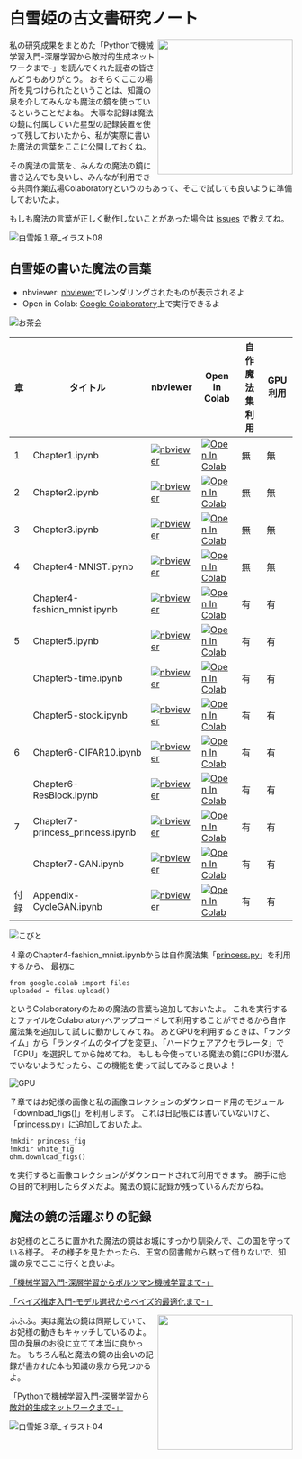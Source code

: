 # 白雪姫の古文書研究ノート

<img src="https://user-images.githubusercontent.com/7970619/57186632-cae12c00-6f1d-11e9-9ccd-1a136344ce8a.jpg" align="right" width="240px">私の研究成果をまとめた「Pythonで機械学習入門-深層学習から敵対的生成ネットワークまで-」を読んでくれた読者の皆さんどうもありがとう。
おそらくここの場所を見つけられたということは、知識の泉を介してみんなも魔法の鏡を使っているということだよね。
大事な記録は魔法の鏡に付属していた星型の記録装置を使って残しておいたから、私が実際に書いた魔法の言葉をここに公開しておくね。

その魔法の言葉を、みんなの魔法の鏡に書き込んでも良いし、みんなが利用できる共同作業広場Colaboratoryというのもあって、そこで試しても良いように準備しておいたよ。

もしも魔法の言葉が正しく動作しないことがあった場合は [issues](https://github.com/mohzeki222/ohm_princess/issues) で教えてね。

![白雪姫１章_イラスト08](https://user-images.githubusercontent.com/7970619/57186627-c157c400-6f1d-11e9-8a43-debcab494b56.jpg)

## 白雪姫の書いた魔法の言葉

* nbviewer: [nbviewer](https://nbviewer.jupyter.org)でレンダリングされたものが表示されるよ
* Open in Colab: [Google Colaboratory](https://colab.research.google.com/)上で実行できるよ

![お茶会](https://user-images.githubusercontent.com/7970619/57186613-6b831c00-6f1d-11e9-9cf7-5ad10a6552de.jpg)

章|タイトル|nbviewer|Open in Colab|自作魔法集利用|GPU利用|
-----|--------|--------|-------------|---------|---------
1|Chapter1.ipynb |[![nbviewer](https://camo.githubusercontent.com/bfeb5472ee3df9b7c63ea3b260dc0c679be90b97/68747470733a2f2f696d672e736869656c64732e696f2f62616467652f72656e6465722d6e627669657765722d6f72616e67652e7376673f636f6c6f72423d66333736323626636f6c6f72413d346434643464)](https://nbviewer.jupyter.org/github/mohzeki222/ohm_princess/blob/master/notes/Chapter1.ipynb)|[![Open In Colab](https://colab.research.google.com/assets/colab-badge.svg)](https://colab.research.google.com/github/mohzeki222/ohm_princess/blob/master/notes/Chapter1.ipynb)|無|無
2|Chapter2.ipynb |[![nbviewer](https://camo.githubusercontent.com/bfeb5472ee3df9b7c63ea3b260dc0c679be90b97/68747470733a2f2f696d672e736869656c64732e696f2f62616467652f72656e6465722d6e627669657765722d6f72616e67652e7376673f636f6c6f72423d66333736323626636f6c6f72413d346434643464)](https://nbviewer.jupyter.org/github/mohzeki222/ohm_princess/blob/master/notes/Chapter2.ipynb)|[![Open In Colab](https://colab.research.google.com/assets/colab-badge.svg)](https://colab.research.google.com/github/mohzeki222/ohm_princess/blob/master/notes/Chapter2.ipynb)|無|無
3|Chapter3.ipynb |[![nbviewer](https://camo.githubusercontent.com/bfeb5472ee3df9b7c63ea3b260dc0c679be90b97/68747470733a2f2f696d672e736869656c64732e696f2f62616467652f72656e6465722d6e627669657765722d6f72616e67652e7376673f636f6c6f72423d66333736323626636f6c6f72413d346434643464)](https://nbviewer.jupyter.org/github/mohzeki222/ohm_princess/blob/master/notes/Chapter3.ipynb)|[![Open In Colab](https://colab.research.google.com/assets/colab-badge.svg)](https://colab.research.google.com/github/mohzeki222/ohm_princess/blob/master/notes/Chapter3.ipynb)|無|無
4|Chapter4-MNIST.ipynb |[![nbviewer](https://camo.githubusercontent.com/bfeb5472ee3df9b7c63ea3b260dc0c679be90b97/68747470733a2f2f696d672e736869656c64732e696f2f62616467652f72656e6465722d6e627669657765722d6f72616e67652e7376673f636f6c6f72423d66333736323626636f6c6f72413d346434643464)](https://nbviewer.jupyter.org/github/mohzeki222/ohm_princess/blob/master/notes/Chapter4-MNIST.ipynb)|[![Open In Colab](https://colab.research.google.com/assets/colab-badge.svg)](https://colab.research.google.com/github/mohzeki222/ohm_princess/blob/master/notes/Chapter4-MNIST.ipynb)|無|無
　|Chapter4-fashion_mnist.ipynb |[![nbviewer](https://camo.githubusercontent.com/bfeb5472ee3df9b7c63ea3b260dc0c679be90b97/68747470733a2f2f696d672e736869656c64732e696f2f62616467652f72656e6465722d6e627669657765722d6f72616e67652e7376673f636f6c6f72423d66333736323626636f6c6f72413d346434643464)](https://nbviewer.jupyter.org/github/mohzeki222/ohm_princess/blob/master/notes/Chapter4-fashion_mnist.ipynb)|[![Open In Colab](https://colab.research.google.com/assets/colab-badge.svg)](https://colab.research.google.com/github/mohzeki222/ohm_princess/blob/master/notes/Chapter4-fashion_mnist.ipynb)|有|有
5|Chapter5.ipynb |[![nbviewer](https://camo.githubusercontent.com/bfeb5472ee3df9b7c63ea3b260dc0c679be90b97/68747470733a2f2f696d672e736869656c64732e696f2f62616467652f72656e6465722d6e627669657765722d6f72616e67652e7376673f636f6c6f72423d66333736323626636f6c6f72413d346434643464)](https://nbviewer.jupyter.org/github/mohzeki222/ohm_princess/blob/master/notes/Chapter5.ipynb)|[![Open In Colab](https://colab.research.google.com/assets/colab-badge.svg)](https://colab.research.google.com/github/mohzeki222/ohm_princess/blob/master/notes/Chapter5.ipynb)|有|有
　|Chapter5-time.ipynb |[![nbviewer](https://camo.githubusercontent.com/bfeb5472ee3df9b7c63ea3b260dc0c679be90b97/68747470733a2f2f696d672e736869656c64732e696f2f62616467652f72656e6465722d6e627669657765722d6f72616e67652e7376673f636f6c6f72423d66333736323626636f6c6f72413d346434643464)](https://nbviewer.jupyter.org/github/mohzeki222/ohm_princess/blob/master/notes/Chapter5-time.ipynb)|[![Open In Colab](https://colab.research.google.com/assets/colab-badge.svg)](https://colab.research.google.com/github/mohzeki222/ohm_princess/blob/master/notes/Chapter5-time.ipynb)|有|有
　|Chapter5-stock.ipynb |[![nbviewer](https://camo.githubusercontent.com/bfeb5472ee3df9b7c63ea3b260dc0c679be90b97/68747470733a2f2f696d672e736869656c64732e696f2f62616467652f72656e6465722d6e627669657765722d6f72616e67652e7376673f636f6c6f72423d66333736323626636f6c6f72413d346434643464)](https://nbviewer.jupyter.org/github/mohzeki222/ohm_princess/blob/master/notes/Chapter5-stock.ipynb)|[![Open In Colab](https://colab.research.google.com/assets/colab-badge.svg)](https://colab.research.google.com/github/mohzeki222/ohm_princess/blob/master/notes/Chapter5-stock.ipynb)|有|有
6|Chapter6-CIFAR10.ipynb |[![nbviewer](https://camo.githubusercontent.com/bfeb5472ee3df9b7c63ea3b260dc0c679be90b97/68747470733a2f2f696d672e736869656c64732e696f2f62616467652f72656e6465722d6e627669657765722d6f72616e67652e7376673f636f6c6f72423d66333736323626636f6c6f72413d346434643464)](https://nbviewer.jupyter.org/github/mohzeki222/ohm_princess/blob/master/notes/Chapter6-CIFAR10.ipynb)|[![Open In Colab](https://colab.research.google.com/assets/colab-badge.svg)](https://colab.research.google.com/github/mohzeki222/ohm_princess/blob/master/notes/Chapter6-CIFAR10.ipynb)|有|有
　|Chapter6-ResBlock.ipynb |[![nbviewer](https://camo.githubusercontent.com/bfeb5472ee3df9b7c63ea3b260dc0c679be90b97/68747470733a2f2f696d672e736869656c64732e696f2f62616467652f72656e6465722d6e627669657765722d6f72616e67652e7376673f636f6c6f72423d66333736323626636f6c6f72413d346434643464)](https://nbviewer.jupyter.org/github/mohzeki222/ohm_princess/blob/master/notes/Chapter6-ResBlock.ipynb)|[![Open In Colab](https://colab.research.google.com/assets/colab-badge.svg)](https://colab.research.google.com/github/mohzeki222/ohm_princess/blob/master/notes/Chapter6-ResBlock.ipynb)|有|有
7|Chapter7-princess_princess.ipynb |[![nbviewer](https://camo.githubusercontent.com/bfeb5472ee3df9b7c63ea3b260dc0c679be90b97/68747470733a2f2f696d672e736869656c64732e696f2f62616467652f72656e6465722d6e627669657765722d6f72616e67652e7376673f636f6c6f72423d66333736323626636f6c6f72413d346434643464)](https://nbviewer.jupyter.org/github/mohzeki222/ohm_princess/blob/master/notes/Chapter7-princess_princess.ipynb)|[![Open In Colab](https://colab.research.google.com/assets/colab-badge.svg)](https://colab.research.google.com/github/mohzeki222/ohm_princess/blob/master/notes/Chapter7-princess_princess.ipynb)|有|有
　|Chapter7-GAN.ipynb |[![nbviewer](https://camo.githubusercontent.com/bfeb5472ee3df9b7c63ea3b260dc0c679be90b97/68747470733a2f2f696d672e736869656c64732e696f2f62616467652f72656e6465722d6e627669657765722d6f72616e67652e7376673f636f6c6f72423d66333736323626636f6c6f72413d346434643464)](https://nbviewer.jupyter.org/github/mohzeki222/ohm_princess/blob/master/notes/Chapter7-GAN.ipynb)|[![Open In Colab](https://colab.research.google.com/assets/colab-badge.svg)](https://colab.research.google.com/github/mohzeki222/ohm_princess/blob/master/notes/Chapter7-GAN.ipynb)|有|有
付録|Appendix-CycleGAN.ipynb |[![nbviewer](https://camo.githubusercontent.com/bfeb5472ee3df9b7c63ea3b260dc0c679be90b97/68747470733a2f2f696d672e736869656c64732e696f2f62616467652f72656e6465722d6e627669657765722d6f72616e67652e7376673f636f6c6f72423d66333736323626636f6c6f72413d346434643464)](https://nbviewer.jupyter.org/github/mohzeki222/ohm_princess/blob/master/notes/Appendix-CycleGAN.ipynb)|[![Open In Colab](https://colab.research.google.com/assets/colab-badge.svg)](https://colab.research.google.com/github/mohzeki222/ohm_princess/blob/master/notes/Appendix-CycleGAN.ipynb)|有|有

![こびと](https://user-images.githubusercontent.com/7970619/57187330-b0ac4b80-6f27-11e9-882a-f3b014b6a16d.jpg)

４章のChapter4-fashion_mnist.ipynbからは自作魔法集「[princess.py](https://github.com/mohzeki222/ohm_princess/blob/master/notes/princess.py)」を利用するから、
最初に
```
from google.colab import files
uploaded = files.upload()
```
というColaboratoryのための魔法の言葉も追加しておいたよ。
これを実行するとファイルをColaboratoryへアップロードして利用することができるから自作魔法集を追加して試しに動かしてみてね。
あとGPUを利用するときは、「ランタイム」から「ランタイムのタイプを変更」、「ハードウェアアクセラレータ」で「GPU」を選択してから始めてね。
もしも今使っている魔法の鏡にGPUが潜んでいないようだったら、この機能を使って試してみると良いよ！

![GPU](https://user-images.githubusercontent.com/7970619/57194571-6062d700-6f83-11e9-9d31-a5c1422af698.png)

７章ではお妃様の画像と私の画像コレクションのダウンロード用のモジュール「download_figs()」を利用します。
これは日記帳には書いていないけど、「[princess.py](https://github.com/mohzeki222/ohm_princess/blob/master/notes/princess.py)」に追加しておいたよ。
```
!mkdir princess_fig
!mkdir white_fig
ohm.download_figs()
```
を実行すると画像コレクションがダウンロードされて利用できます。
勝手に他の目的で利用したらダメだよ。魔法の鏡に記録が残っているんだからね。

## 魔法の鏡の活躍ぶりの記録

お妃様のところに置かれた魔法の鏡はお城にすっかり馴染んで、この国を守っている様子。
その様子を見たかったら、王宮の図書館から黙って借りないで、知識の泉でここに行くと良いよ。

[「機械学習入門-深層学習からボルツマン機械学習まで-」](https://www.ohmsha.co.jp/book/9784274219986/)

[「ベイズ推定入門-モデル選択からベイズ的最適化まで-」](https://www.ohmsha.co.jp/book/9784274221392/)

<img src="https://user-images.githubusercontent.com/7970619/57194621-e0893c80-6f83-11e9-8480-25f3ce851c3d.jpg" align="right" width="240px">ふふふ。実は魔法の鏡は同期していて、お妃様の動きもキャッチしているのよ。国の発展のお役に立てて本当に良かった。
もちろん私と魔法の鏡の出会いの記録が書かれた本も知識の泉から見つかるよ。

[「Pythonで機械学習入門-深層学習から敵対的生成ネットワークまで-」](https://www.ohmsha.co.jp/book/9784274222863/)

![白雪姫３章_イラスト04](https://user-images.githubusercontent.com/7970619/57194602-a61f9f80-6f83-11e9-992c-d4bbfa51e054.jpg)

